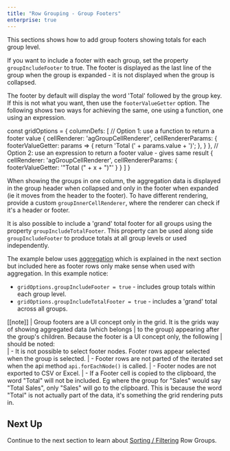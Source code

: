 ```yaml
---
title: "Row Grouping - Group Footers"
enterprise: true
---
```


This sections shows how to add group footers showing totals for each group level.

If you want to include a footer with each group, set the property `groupIncludeFooter` to true. The footer is displayed as the last line of the group when the group is expanded - it is not displayed when the group is collapsed.

The footer by default will display the word 'Total' followed by the group key. If this is not what you want, then use
the `footerValueGetter` option. The following shows two ways for achieving the same, one using a function, one
using an expression.

<snippet>
const gridOptions = {
    columnDefs: [
        // Option 1: use a function to return a footer value
        {
            cellRenderer: 'agGroupCellRenderer',
            cellRendererParams: {
                footerValueGetter: params =>  {
                    return 'Total (' + params.value + ')';
                },
            }
        },
        // Option 2: use an expression to return a footer value - gives same result
        {
            cellRenderer: 'agGroupCellRenderer',
            cellRendererParams: {
                footerValueGetter: '"Total (" + x + ")"'
            }
        }
    ]
}
</snippet>

When showing the groups in one column, the aggregation data is displayed in the group header when collapsed and only in the footer when expanded (ie it moves from the header to the footer). To have different rendering, provide a custom `groupInnerCellRenderer`, where the renderer can check if it's a header or footer.

It is also possible to include a 'grand' total footer for all groups using the property `groupIncludeTotalFooter`. This property can be used along side `groupIncludeFooter` to produce totals at all group levels or used independently.

The example below uses [aggregation](/aggregation/) which is explained in the next section but included here as footer rows only make sense when used with aggregation. In this example notice:

- `gridOptions.groupIncludeFooter = true` -  includes group totals within each group level.
- `gridOptions.groupIncludeTotalFooter = true` -  includes a 'grand' total across all groups.

<grid-example title='Group Footers' name='grouping-footers' type='generated' options='{ "enterprise": true, "exampleHeight": 515, "modules": ["clientside", "rowgrouping"] }'></grid-example>

[[note]]
| Group footers are a UI concept only in the grid. It is the grids way of showing aggregated data (which belongs
| to the group) appearing after the group's children. Because the footer is a UI concept only, the following
| should be noted: <br/>
| - It is not possible to select footer nodes. Footer rows appear selected when the group is selected.
| - Footer rows are not parted of the iterated set when the api method `api.forEachNode()` is called.
| - Footer nodes are not exported to CSV or Excel.
| - If a Footer cell is copied to the clipboard, the word "Total" will not be included. Eg where the group for "Sales" would say "Total Sales", only "Sales" will go to the clipboard. This is because the word "Total" is not actually part of the data, it's something the grid rendering puts in.

## Next Up

Continue to the next section to learn about [Sorting / Filtering](../grouping-sorting-filtering/) Row Groups.